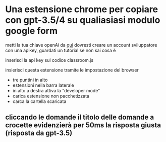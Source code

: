 # Una estensione chrome per copiare con gpt-3.5/4 su qualiasiasi modulo google form

metti la tua chiave openAi da [qui](https://platform.openai.com/docs/overview)
dovresti creare un account sviluppatore con una apikey, guardati un tutorial se non sai cosa è

inserisci la api key sul codice classroom.js

insierisci questa estensione tramite le impostazione del browser
- tre puntini in alto
- estensioni nella barra laterale
- in alto a destra attiva la "developer mode"
- carica estensione non pacchetizzata
- carca la cartella scaricata


## cliccando le domande il titolo delle domande a crocette evidenzierà per 50ms la risposta giusta (risposta da gpt-3.5)
